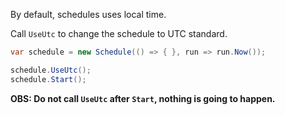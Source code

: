 By default, schedules uses local time.

Call `UseUtc` to change the schedule to UTC standard. 

```cs
var schedule = new Schedule(() => { }, run => run.Now());

schedule.UseUtc();
schedule.Start();
```

**OBS: Do not call `UseUtc` after `Start`, nothing is going to happen.**
